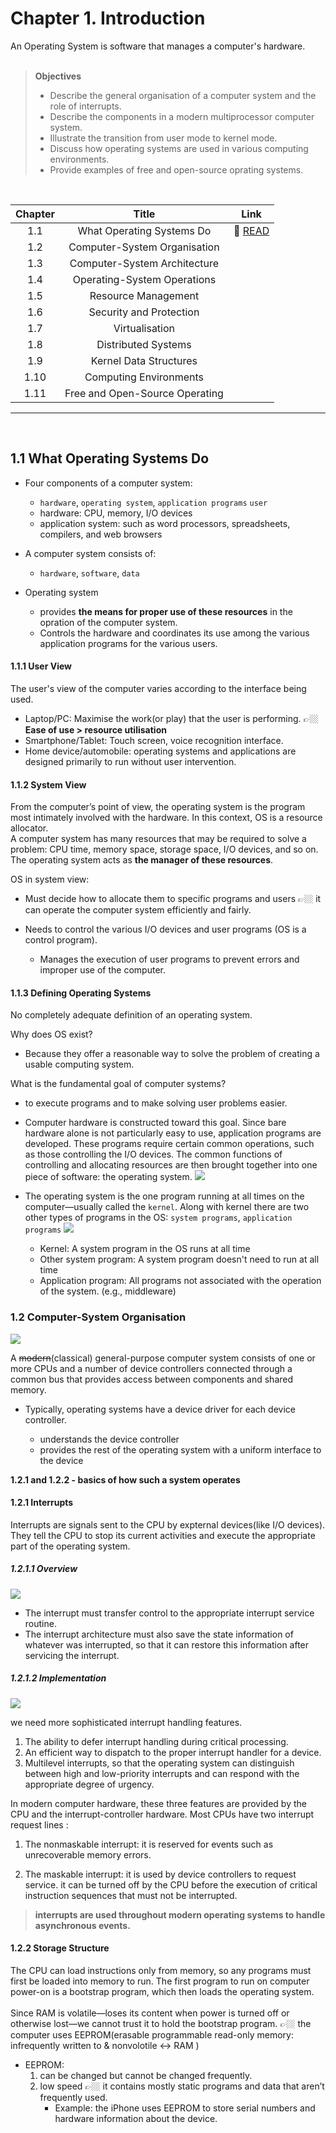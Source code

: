# Chapter 1. Introduction

An Operating System is software that manages a computer's hardware.
<br/>
<br/>

> **Objectives**
>
> - Describe the general organisation of a computer system and the role of interrupts.
> - Describe the components in a modern multiprocessor computer system.
> - Illustrate the transition from user mode to kernel mode.
> - Discuss how operating systems are used in various computing environments.
> - Provide examples of free and open-source oprating systems.

<br/>

| Chapter |             Title              |      Link       |
| :-----: | :----------------------------: | :-------------: |
|   1.1   |   What Operating Systems Do    | 📖 [READ](#1-1) |
|   1.2   |  Computer-System Organisation  |                 |
|   1.3   |  Computer-System Architecture  |                 |
|   1.4   |  Operating-System Operations   |                 |
|   1.5   |      Resource Management       |                 |
|   1.6   |    Security and Protection     |                 |
|   1.7   |         Virtualisation         |                 |
|   1.8   |      Distributed Systems       |                 |
|   1.9   |     Kernel Data Structures     |                 |
|  1.10   |     Computing Environments     |                 |
|  1.11   | Free and Open-Source Operating |                 |

---

<br/>

<div id="1-1"></div>

## 1.1 What Operating Systems Do

- Four components of a computer system:
  - `hardware`, `operating system`, `application programs` `user`
  - hardware: CPU, memory, I/O devices
  - application system: such as word processors, spreadsheets, compilers, and web browsers
- A computer system consists of:

  - `hardware`, `software`, `data`

- Operating system

  - provides **the means for proper use of these resources** in the opration of the computer system.
  - Controls the hardware and coordinates its use among the various application programs for the various users.
    <br/>

#### 1.1.1 User View

The user's view of the computer varies according to the interface being used.

- Laptop/PC: Maximise the work(or play) that the user is performing.
  👉🏼 **Ease of use > resource utilisation**
- Smartphone/Tablet: Touch screen, voice recognition interface.
- Home device/automobile: operating systems and applications are designed primarily to run without user intervention.

#### 1.1.2 System View

From the computer’s point of view, the operating system is the program most intimately involved with the hardware. In this context, OS is a resource allocator.<br/>
A computer system has many resources that may be required to solve a problem: CPU time, memory space, storage space, I/O devices, and so on. The operating system acts as **the manager of these resources**.

OS in system view:

- Must decide how to allocate them to specific programs and users 👉🏼 it can operate the computer system efficiently and fairly.

- Needs to control the various I/O devices and user programs (OS is a control program).
  - Manages the execution of user programs to prevent errors and improper use of the computer.

#### 1.1.3 Defining Operating Systems

No completely adequate definition of an operating system.

Why does OS exist?

- Because they offer a reasonable way to solve the problem of creating a usable computing system.

What is the fundamental goal of computer systems?

- to execute programs and to make solving user problems easier.
- Computer hardware is constructed toward this goal. Since bare hardware alone is not particularly easy to use, application programs are developed. These programs require certain common operations, such as those controlling the I/O devices. The common functions of controlling and allocating resources are then brought together into one piece of software: the operating system.
  ![](src/img/why-os-exists.jpeg)

- The operating system is the one program running at all times on the computer—usually called the `kernel`. Along with kernel there are two other types of programs in the OS: `system programs`, `application programs`
  ![](src/img/os-kernel.png)

  - Kernel: A system program in the OS runs at all time
  - Other system program: A system program doesn't need to run at all time
  - Application program: All programs not associated with the operation of the system. (e.g., middleware)

### 1.2 Computer-System Organisation

![](src/ref/fig-1-2.png)

A ~~modern~~(classical) general-purpose computer system consists of one or more CPUs and a number of device controllers connected through a common bus that provides access between components and shared memory.

- Typically, operating systems have a device driver for each device controller.

  - understands the device controller
  - provides the rest of the operating system with a uniform interface to the device

**1.2.1 and 1.2.2 - basics of how such a system operates**

#### 1.2.1 Interrupts

Interrupts are signals sent to the CPU by expternal devices(like I/O devices). They tell the CPU to stop its current activities and execute the appropriate part of the operating system.

##### 1.2.1.1 Overview

![](src/ref/fig-1-3.png)

- The interrupt must transfer control to the appropriate interrupt service routine.
- The interrupt architecture must also save the state information of whatever was interrupted, so that it can restore this information after servicing the interrupt.

##### 1.2.1.2 Implementation

![](src/ref/fig-1-4.png)

we need more sophisticated interrupt handling features.

1. The ability to defer interrupt handling during critical processing.
2. An efficient way to dispatch to the proper interrupt handler for
   a device.
3. Multilevel interrupts, so that the operating system can distinguish between high and low-priority interrupts and can respond with the appropriate degree of urgency.

In modern computer hardware, these three features are provided by the CPU and the interrupt-controller hardware. Most CPUs have two interrupt request lines :

1. The nonmaskable interrupt: it is reserved for events such as unrecoverable memory errors.

2. The maskable interrupt: it is used by device controllers to request service. it can be turned off by the CPU before the execution of critical instruction sequences that must not be interrupted.

> **interrupts are used throughout modern operating systems to handle asynchronous events.**

#### 1.2.2 Storage Structure

The CPU can load instructions only from memory, so any programs must first be loaded into memory to run. The first program to run on computer power-on is a bootstrap program, which then loads the operating system.<br/><br/>
Since RAM is volatile—loses its content when power is turned off or otherwise lost—we cannot trust it to hold the bootstrap program. 👉🏼 the computer uses EEPROM(erasable programmable read-only memory: infrequently written to & nonvolotile ↔ RAM )

- EEPROM:
  1. can be changed but cannot be changed frequently.
  2. low speed 👉🏼 it contains mostly static programs and data that aren’t frequently used.
     - Example: the iPhone uses EEPROM to store serial numbers and hardware information about the device.
